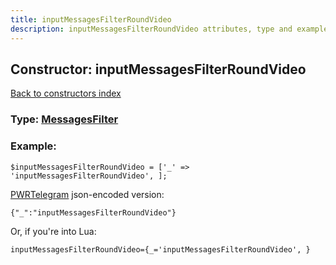 ```yaml
---
title: inputMessagesFilterRoundVideo
description: inputMessagesFilterRoundVideo attributes, type and example
---
```

## Constructor: inputMessagesFilterRoundVideo  
[Back to constructors index](index.md)






### Type: [MessagesFilter](../types/MessagesFilter.md)


### Example:

```
$inputMessagesFilterRoundVideo = ['_' => 'inputMessagesFilterRoundVideo', ];
```  

[PWRTelegram](https://pwrtelegram.xyz) json-encoded version:

```
{"_":"inputMessagesFilterRoundVideo"}
```


Or, if you're into Lua:  


```
inputMessagesFilterRoundVideo={_='inputMessagesFilterRoundVideo', }

```


